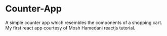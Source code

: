 # Counter-App
A simple counter app which resembles the components of a shopping cart.
My first react app courtesy of Mosh Hamedani reactjs tutorial.

